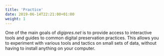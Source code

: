 ```yaml
---
title: 'Practice'
date: 2019-06-14T22:21:00+01:00
weight: 1
---
```


One of the main goals of _digipres.net_ is to provide access to interactive tools and guides to common digital preservation practices. This allows you to experiment with various tools and tactics on small sets of data, without having to install anything on your computer.
